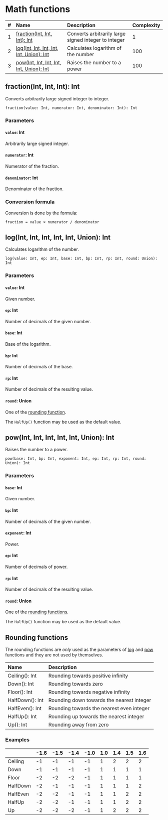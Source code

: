 # Math functions

| # | Name | Description | Complexity |
|:---| :--- | :--- | :--- |
| 1 | [fraction(Int, Int, Int): Int](#fraction) | Converts arbitrarily large signed integer to integer | 1 |
| 2 |[log(Int, Int, Int, Int, Int, Union): Int](#log)| Calculates logarithm of the number | 100 |
| 3 |[pow(Int, Int, Int, Int, Int, Union): Int](#pow) | Raises the number to a power| 100 |

## fraction(Int, Int, Int): Int<a id="fraction"></a>

Converts arbitrarily large signed integer to integer.

```ride
fraction(value: Int, numerator: Int, denominator: Int): Int
```

### Parameters

#### `value`: Int

Arbitrarily large signed integer.

#### `numerator`: Int

Numerator of the fraction.

#### `denominator`: Int

Denominator of the fraction.

### Conversion formula

Conversion is done by the formula:

```ride
fraction = value × numerator / denominator
```

## log(Int, Int, Int, Int, Int, Union): Int<a id="log"></a>

Calculates logarithm of the number.

``` ride
log(value: Int, ep: Int, base: Int, bp: Int, rp: Int, round: Union): Int
```

### Parameters

#### `value`: Int

Given number.

#### `ep`: Int

Number of decimals of the given number.

#### `base`: Int

Base of the logarithm.

#### `bp`: Int

Number of decimals of the base.

#### `rp`: Int

Number of decimals of the resulting value.

#### `round`: Union

One of the [rounding function](#rounding-functions).

The `HalfUp()` function may be used as the default value.

## pow(Int, Int, Int, Int, Int, Union): Int<a id="pow"></a>

Raises the number to a power.

``` ride
pow(base: Int, bp: Int, exponent: Int, ep: Int, rp: Int, round: Union): Int
```

### Parameters

#### `base`: Int

Given number.

#### `bp`: Int

Number of decimals of the given number.

#### `exponent`: Int

Power.

#### `ep`: Int

Number of decimals of power.

#### `rp`: Int

Number of decimals of the resulting value.

#### `round`: Union

One of the [rounding functions](#rounding-functions).

The `HalfUp()` function may be used as the default value.

## Rounding functions

The rounding functions are _only_ used as the parameters of [log](#log) and [pow](#pow) functions and they are not used by themselves.

|Name | Description |
| :--- | :--- |
| Ceiling(): Int | Rounding towards positive infinity |
| Down(): Int | Rounding towards zero |
| Floor(): Int | Rounding towards negative infinity |
| HalfDown(): Int | Rounding down towards the nearest integer |
| HalfEven(): Int | Rounding towards the nearest even integer |
| HalfUp(): Int   | Rounding up towards the nearest integer   |
| Up(): Int | Rounding away from zero |

### Examples

| | -1.6 | -1.5 | -1.4 | -1.0 | 1.0 | 1.4 | 1.5 | 1.6 |
| :--- | :--- | :--- | :--- | :--- | :--- | :--- | :--- | :--- |
| Ceiling | -1 | -1 | -1 | -1 | 1 | 2 | 2 | 2 |
| Down | -1 | -1 | -1 | -1 | 1 | 1 | 1 | 1 |
| Floor | -2 | -2 | -2 | -1 | 1 | 1 | 1 | 1 |
| HalfDown | -2 | -1 | -1 | -1 | 1 | 1 | 1 | 2 |
| HalfEven | -2 | -2 | -1 | -1 | 1 | 1 | 2 | 2 |
| HalfUp | -2 | -2 | -1 | -1 | 1 | 1 | 2 | 2 |
| Up | -2 | -2 | -2 | -1 | 1 | 2 | 2 | 2 |

